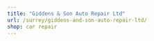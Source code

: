 ```yaml
---
title: "Giddens & Son Auto Repair Ltd"
url: /surrey/giddens-and-son-auto-repair-ltd/
shop: car repair
---
```

